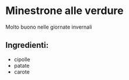 # Minestrone alle verdure

Molto buono nelle giornate invernali

## Ingredienti:

* cipolle
* patate
* carote
